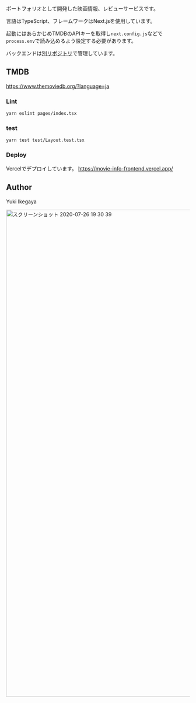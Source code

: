 ポートフォリオとして開発した映画情報、レビューサービスです。

言語はTypeScript、フレームワークはNext.jsを使用しています。

起動にはあらかじめTMDBのAPIキーを取得し`next.config.js`などで`process.env`で読み込めるよう設定する必要があります。

バックエンドは[別リポジトリ](https://github.com/ikeyu0806/movie-info-backend)で管理しています。

## TMDB
https://www.themoviedb.org/?language=ja

### Lint
`yarn eslint pages/index.tsx`

### test
`yarn test test/Layout.test.tsx`

### Deploy
Vercelでデプロイしています。
https://movie-info-frontend.vercel.app/

## Author
Yuki Ikegaya

<img width="1330" alt="スクリーンショット 2020-07-26 19 30 39" src="https://user-images.githubusercontent.com/30525452/88476879-bcde5780-cf76-11ea-85b5-46c5e7420d07.png">
